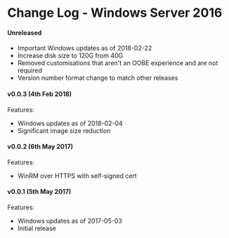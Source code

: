 # Change Log - Windows Server 2016

#### Unreleased

 - Important Windows updates as of 2018-02-22
 - Increase disk size to 120G from 40G
 - Removed customisations that aren't an OOBE experience and are not required 
 - Version number format change to match other releases

#### v0.0.3 (4th Feb 2018)

Features:

 - Windows updates as of 2018-02-04
 - Significant image size reduction

#### v0.0.2 (6th May 2017)

Features:

 - WinRM over HTTPS with self-signed cert

#### v0.0.1 (5th May 2017)

Features:

 - Windows updates as of 2017-05-03
 - Initial release

